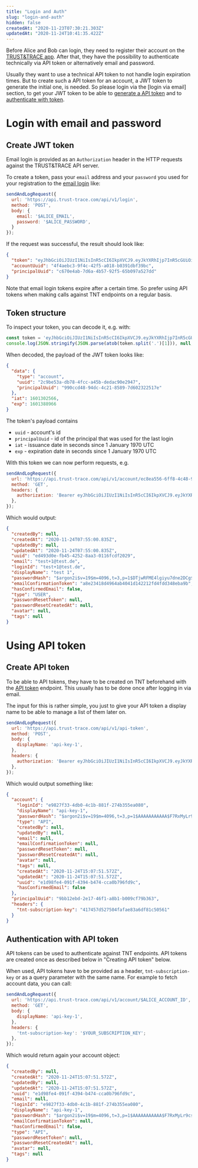 ```yaml
---
title: "Login and Auth"
slug: "login-and-auth"
hidden: false
createdAt: "2020-11-23T07:30:21.303Z"
updatedAt: "2020-11-24T10:41:35.422Z"
---
```


Before Alice and Bob can login, they need to register their account on the [TRUST&TRACE app](https://app.trust-trace.com). After that, they have the possibility to authenticate technically via API token or alternatively email and password.

Usually they want to use a technical API token to not handle login expiration times. But to create such a API token for an account, a JWT token to generate the initial one, is needed. So please login via the [login via email] section, to get your JWT token to be able to [generate a API token](#create-api-token) and to [authenticate with token](#authentication-with-api-token).

# Login with email and password

## Create JWT token

Email login is provided as an `Authorization` header in the HTTP requests against the TRUST&TRACE API server.

To create a token, pass your `email` address and your `password` you used for your registration to the [email login] like:

```js
sendAndLogRequest({
  url: 'https://api.trust-trace.com/api/v1/login',
  method: 'POST',
  body: {
    email: '$ALICE_EMAIL',
    password: '$ALICE_PASSWORD',
  }
});

```

If the request was successful, the result should look like:

```json
{
  "token": "eyJhbGciOiJIUzI1NiIsInR5cCI6IkpXVCJ9.eyJkYXRhIjp7InR5cGUiOiJhY2NvdW50IiwidXVpZCI6IjRmNGFlYmMzLTlmNGMtNDJmNS1hMDE4LWIwMzkxZGJmMzliYyIsInByaW5jaXBhbFV1aWQiOiJjNjcwZTRhYi03ZDZhLTRiNTctOTJmNS02NWIwOTdhNTI3ZGQifSwiaWF0IjoxNjA2MjI5MDg5LCJleHAiOjE2MDYzMTU0ODl9.CaP3RZVM2tvbu3Ezgs1-81ZEO5Bs_SJKI0JmMf1QkoM",
  "accountUuid": "4f4aebc3-9f4c-42f5-a018-b0391dbf39bc",
  "principalUuid": "c670e4ab-7d6a-4b57-92f5-65b097a527dd"
}
```

Note that email login tokens expire after a certain time. So prefer using API tokens when making calls against TNT endpoints on a regular basis.

## Token structure

To inspect your token, you can decode it, e.g. with:

```js
const token = 'eyJhbGciOiJIUzI1NiIsInR5cCI6IkpXVCJ9.eyJkYXRhIjp7InR5cGUiOiJhY2NvdW50IiwidXVpZCI6IjJjOWJlNTNhLWRiNzgtNGZjYy1hNDViLWRlZGFjOTBlMjk0NyIsInByaW5jaXBhbFV1aWQiOiI5OTBjY2Q0OC05NGRjLTRjMjEtODU4OS03ZDYwMjMyMjUxN2UifSwiaWF0IjoxNjAxMzAyNTY2LCJleHAiOjE2MDEzODg5NjZ9.6znHJrDW2NdXaxwpqnN3_0cj0GTVOSt3HhTHF6sjs98';
console.log(JSON.stringify(JSON.parse(atob(token.split('.')[1])), null, 4));
```

When decoded, the payload of the JWT token looks like:

```json
{
  "data": {
    "type": "account",
    "uuid": "2c9be53a-db78-4fcc-a45b-dedac90e2947",
    "principalUuid": "990ccd48-94dc-4c21-8589-7d602322517e"
  },
  "iat": 1601302566,
  "exp": 1601388966
}
```

The token's payload contains

- `uuid` - account's id
- `principalUuid` - id of the principal that was used for the last login
- `iat` - issuance date in seconds since 1 January 1970 UTC
- `exp` - expiration date in seconds since 1 January 1970 UTC

With this token we can now perform requests, e.g.

```js
sendAndLogRequest({
  url: 'https://api.trust-trace.com/api/v1/account/ec8ea556-6ff8-4c48-9d05-5ff5314a8680',
  method: 'GET',
  headers: {
    authorization: 'Bearer eyJhbGciOiJIUzI1NiIsInR5cCI6IkpXVCJ9.eyJkYXRhIjp7InR5cGUiOiJhY2NvdW50IiwidXVpZCI6ImVjOGVhNTU2LTZmZjgtNGM0OC05ZDA1LTVmZjUzMTRhODY4MCIsInByaW5jaXBhbFV1aWQiOiI5YmIxMmViZC0yZTE3LTQ2ZjEtYThiMS1iMDA5Y2Y3OWIzNjMifSwiaWF0IjoxNjA2MjI5ODg5LCJleHAiOjE2MDYzMTYyODl9.WlZqXBb6N0T35Yk6hFCi73y2bidXeHwgc6sDpZATVPg';
  },
});
```

Which would output:

```json
{
  "createdBy": null,
  "createdAt": "2020-11-24T07:55:00.835Z",
  "updatedBy": null,
  "updatedAt": "2020-11-24T07:55:00.835Z",
  "uuid": "ed493d0e-fb45-4252-8aa3-0116fcdf2029",
  "email": "test+1@test.de",
  "loginId": "test+1@test.de",
  "displayName": "test 1",
  "passwordHash": "$argon2i$v=19$m=4096,t=3,p=1$DTjwRFME4lgiyu7dne2DCg$Kf7lHjwJr4G+NHRvMp9DjjiylePxcDRHdMJYE/rAooU",
  "emailConfirmationToken": "a8e23418d4964ab4041d142212fd4fdd348eba9b",
  "hasConfirmedEmail": false,
  "type": "USER",
  "passwordResetToken": null,
  "passwordResetCreatedAt": null,
  "avatar": null,
  "tags": null
}
```

# Using API token

## Create API token

To be able to API tokens, they have to be created on TNT beforehand with the [API token] endpoint. This usually has to be done once after logging in via email.

The input for this is rather simple, you just to give your API token a display name to be able to manage a list of them later on.

```js
sendAndLogRequest({
  url: 'https://api.trust-trace.com/api/v1/api-token',
  method: 'POST',
  body: {
    displayName: 'api-key-1',
  },
  headers: {
    authorization: 'Bearer eyJhbGciOiJIUzI1NiIsInR5cCI6IkpXVCJ9.eyJkYXRhIjp7InR5cGUiOiJhY2NvdW50IiwidXVpZCI6ImVjOGVhNTU2LTZmZjgtNGM0OC05ZDA1LTVmZjUzMTRhODY4MCIsInByaW5jaXBhbFV1aWQiOiI5YmIxMmViZC0yZTE3LTQ2ZjEtYThiMS1iMDA5Y2Y3OWIzNjMifSwiaWF0IjoxNjA2MjI5ODg5LCJleHAiOjE2MDYzMTYyODl9.WlZqXBb6N0T35Yk6hFCi73y2bidXeHwgc6sDpZATVPg';
  },
});
```

Which would output something like:

```json
{
  "account": {
    "loginId": "e9827f33-4db0-4c1b-881f-274b355ea080",
    "displayName": "api-key-1",
    "passwordHash": "$argon2i$v=19$m=4096,t=3,p=1$AAAAAAAAAAA$F7RxMyLr9csBUB7llf2UdBucAUJFlGilSJRr813m+O8",
    "type": "API",
    "createdBy": null,
    "updatedBy": null,
    "email": null,
    "emailConfirmationToken": null,
    "passwordResetToken": null,
    "passwordResetCreatedAt": null,
    "avatar": null,
    "tags": null,
    "createdAt": "2020-11-24T15:07:51.572Z",
    "updatedAt": "2020-11-24T15:07:51.572Z",
    "uuid": "e1d98fe4-091f-4394-b474-cca0b796fd9c",
    "hasConfirmedEmail": false
  },
  "principalUuid": "9bb12ebd-2e17-46f1-a8b1-b009cf79b363",
  "headers": {
    "tnt-subscription-key": "417457d527504fafae83a6df81c50561"
  }
}
```

## Authentication with API token

API tokens can be used to authenticate against TNT endpoints. API tokens are created once as described below in "Creating API token" below.

When used, API tokens have to be provided as a header, `tnt-subscription-key` or as a query parameter with the same name. For example to fetch account data, you can call:

```js
sendAndLogRequest({
  url: 'https://api.trust-trace.com/api/v1/account/$ALICE_ACCOUNT_ID',
  method: 'GET',
  body: {
    displayName: 'api-key-1',
  },
  headers: {
    'tnt-subscription-key': '$YOUR_SUBSCRIPTION_KEY';
  },
});
```

Which would return again your account object:

```json
{
  "createdBy": null,
  "createdAt": "2020-11-24T15:07:51.572Z",
  "updatedBy": null,
  "updatedAt": "2020-11-24T15:07:51.572Z",
  "uuid": "e1d98fe4-091f-4394-b474-cca0b796fd9c",
  "email": null,
  "loginId": "e9827f33-4db0-4c1b-881f-274b355ea080",
  "displayName": "api-key-1",
  "passwordHash": "$argon2i$v=19$m=4096,t=3,p=1$AAAAAAAAAAA$F7RxMyLr9csBUB7llf2UdBucAUJFlGilSJRr813m+O8",
  "emailConfirmationToken": null,
  "hasConfirmedEmail": false,
  "type": "API",
  "passwordResetToken": null,
  "passwordResetCreatedAt": null,
  "avatar": null,
  "tags": null
}
```

[email login]: ref:post_login-email
[API token]: ref:post_api-token
